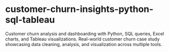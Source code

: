 # customer-churn-insights-python-sql-tableau
Customer churn analysis and dashboarding with Python, SQL queries, Excel charts, and Tableau visualizations. Real-world customer churn case study showcasing data cleaning, analysis, and visualization across multiple tools.
